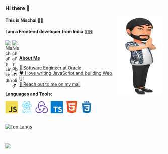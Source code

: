 ### Hi there 👋

<img align='right' src="./Github Bitmoji.png" width="150" height="250">

#### This is Nischal 🙏🏻
#### I am a Frontend developer from India 🇮🇳


<a href="https://linkedin.com/in/nischal-simha-79753662">
  <img align="left" alt="Nischal's LinkedIn" width="22px" src="https://cdn1.iconfinder.com/data/icons/logotypes/32/circle-linkedin-1024.png" />
</a>
<a href="https://nischalsimha.netlify.app">
  <img align="left" alt="Nischal's Portfolio" width="22px" src="https://cdn2.iconfinder.com/data/icons/top-search/128/_web_Internet_network_www_communication_global_worldwide-1024.png" />

<br />
<br />

**About Me**
- 💼 Software Engineer at Oracle
- ❤️ I love writing JavaScript and building Web UI 
- 💬 Reach out to me on my [mail](mailto:nischalsimhas@gmail.com)

**Languages and Tools:**  

<div>
    <img src="https://github.com/devicons/devicon/blob/master/icons/javascript/javascript-original.svg" title="JavaScript" alt="JavaScript" width="40" height="40"/>&nbsp;
    <img src="https://github.com/devicons/devicon/blob/master/icons/react/react-original-wordmark.svg" title="React" alt="React" width="40" height="40"/>&nbsp;
    <img src="https://github.com/devicons/devicon/blob/master/icons/redux/redux-original.svg" title="Redux" alt="Redux" width="40" height="40"/>&nbsp;
    <img src="https://github.com/devicons/devicon/blob/master/icons/typescript/typescript-original.svg" title="Typescript" alt="Typescript" width="40" height="40"/>&nbsp;
    <img src="https://github.com/devicons/devicon/blob/master/icons/html5/html5-original.svg" title="HTML5" alt="HTML" width="40" height="40"/>&nbsp;
    <img src="https://github.com/devicons/devicon/blob/master/icons/css3/css3-plain-wordmark.svg"  title="CSS3" alt="CSS" width="40" height="40"/>&nbsp;
</div>

<br />

[![Top Langs](https://github-readme-stats.vercel.app/api/top-langs/?username=Simhanischal&theme=cobalt&layout=compact)](https://github.com/anuraghazra/github-readme-stats)

<br />

![](https://github-profile-summary-cards.vercel.app/api/cards/stats?username=Simhanischal&theme=dracula)




